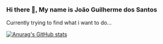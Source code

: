 ### Hi there 👋, My name is João Guilherme dos Santos


Currently trying to find what i want to do...


[![Anurag's GitHub stats](https://github-readme-stats.vercel.app/api?username=JoaoGuilherme2909)](https://github.com/anuraghazra/github-readme-stats)
